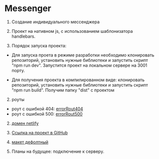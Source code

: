 # Messenger

1. Создание индивидуального мессенджера

2. Проект на нативном js, с использованием шаблонизатора handlebars.

2. Порядок запуска проекта:

- Для запуска проета в режиме разработки необходимо клонировать репозиторий, установить нужные библиотеки и запустить скрипт "npm run dev".
  Запустится проект на локальном сервере на 3001 порту.

- Для получения проекта в компилированном виде: клонировать репозиторий, установить нужные библиотеки и запустить скрипт "npm run build".
  Получим папку "dist" с проектом

2. роуты
- роут с ошибкой 404: [errorRout404](https://messenger15.netlify.app?key=error404)
- роут с ошибкой 500: [errorRout500](https://messenger15.netlify.app?key=error500)

2. [домен netlify](https://messenger15.netlify.app/)

2. [Ссылка на проект в GitHub](https://github.com/alix1982/middle.messenger.praktikum.yandex)

2. [макет дефолтный](https://www.figma.com/file/jF5fFFzgGOxQeB4CmKWTiE/Chat_external_link?node-id=0%3A1)

2. Планы на будущее: подключение к серверу.